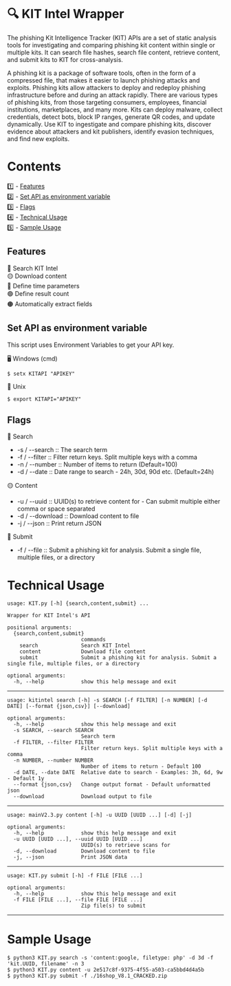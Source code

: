 # :mag: KIT Intel Wrapper 


The phishing Kit Intelligence Tracker (KIT) APIs are a set of static analysis tools for investigating and comparing phishing kit content within single or multiple kits. It can search file hashes, search file content, retrieve content, and submit kits to KIT for cross-analysis.

A phishing kit is a package of software tools, often in the form of a compressed file, that makes it easier to launch phishing attacks and exploits. Phishing kits allow attackers to deploy and redeploy phishing infrastructure before and during an attack rapidly. There are various types of phishing kits, from those targeting consumers, employees, financial institutions, marketplaces, and many more. Kits can deploy malware, collect credentials, detect bots, block IP ranges, generate QR codes, and update dynamically. Use KIT to ingestigate and compare phishing kits, discover evidence about attackers and kit publishers, identify evasion techniques, and find new exploits.

# Contents
:one:   - [Features](#features) <br/>
:two:   - [Set API as environment variable](#apikey) <br/>
:three: - [Flags](#flags) <br/>
:four:  - [Technical Usage](#technical) <br/>
:five:  - [Sample Usage](#sample) <br/>



## Features <a name="features"></a>
:red_circle: Search KIT Intel <br/>
:yellow_circle: Download content <br/>
:large_blue_circle: Define time parameters <br/>
:green_circle: Define result count <br/>
:orange_circle: Automatically extract fields <br/>

## Set API as environment variable <a name="apikey"></a>

This script uses Environment Variables to get your API key.

:desktop_computer: Windows (cmd)
```
$ setx KITAPI "APIKEY"
```

:penguin: Unix  
```
$ export KITAPI="APIKEY"
```

## Flags <a name="flags"></a>
:red_circle: Search
  - -s / --search :: The search term
  - -f / --filter :: Filter return keys. Split multiple keys with a comma
  - -n / --number :: Number of items to return (Default=100)
  - -d / --date :: Date range to search - 24h, 30d, 90d etc. (Default=24h)

:yellow_circle: Content
  - -u / --uuid :: UUID(s) to retrieve content for - Can submit multiple either comma or space separated 
  - -d / --download :: Download content to file
  - -j / --json :: Print return JSON 

:large_blue_circle: Submit
  - -f / --file :: Submit a phishing kit for analysis. Submit a single file, multiple files, or a directory

# Technical Usage <a name="technical"></a>
```
usage: KIT.py [-h] {search,content,submit} ...

Wrapper for KIT Intel's API

positional arguments:
  {search,content,submit}
                        commands
    search              Search KIT Intel
    content             Download file content
    submit              Submit a phishing kit for analysis. Submit a single file, multiple files, or a directory

optional arguments:
  -h, --help            show this help message and exit
```
---
```
usage: kitintel search [-h] -s SEARCH [-f FILTER] [-n NUMBER] [-d DATE] [--format {json,csv}] [--download]

optional arguments:
  -h, --help            show this help message and exit
  -s SEARCH, --search SEARCH
                        Search term
  -f FILTER, --filter FILTER
                        Filter return keys. Split multiple keys with a comma
  -n NUMBER, --number NUMBER
                        Number of items to return - Default 100
  -d DATE, --date DATE  Relative date to search - Examples: 3h, 6d, 9w - Default 1y
  --format {json,csv}   Change output format - Default unformatted json
  --download            Download output to file
```
---
```
usage: mainV2.3.py content [-h] -u UUID [UUID ...] [-d] [-j]

optional arguments:
  -h, --help            show this help message and exit
  -u UUID [UUID ...], --uuid UUID [UUID ...]
                        UUID(s) to retrieve scans for
  -d, --download        Download content to file
  -j, --json            Print JSON data
```
---
```
usage: KIT.py submit [-h] -f FILE [FILE ...]

optional arguments:
  -h, --help            show this help message and exit
  -f FILE [FILE ...], --file FILE [FILE ...]
                        Zip file(s) to submit
```
---
# Sample Usage <a name="sample"></a>
```
$ python3 KIT.py search -s 'content:google, filetype: php' -d 3d -f 'kit.UUID, filename' -n 3
$ python3 KIT.py content -u 2e517c8f-9375-4f55-a503-ca5bbd4d4a5b
$ python3 KIT.py submit -f ./16shop_V8.1_CRACKED.zip
```
